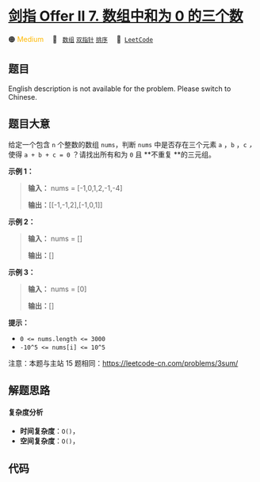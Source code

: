 # [剑指 Offer II 7. 数组中和为 0 的三个数](https://leetcode.cn/problems/1fGaJU)

🟠 <font color=#ffb800>Medium</font>&emsp; 🔖&ensp; [`数组`](/leetcode/outline/tag/array.md) [`双指针`](/leetcode/outline/tag/two-pointers.md) [`排序`](/leetcode/outline/tag/sorting.md)&emsp; 🔗&ensp;[`LeetCode`](https://leetcode.cn/problems/1fGaJU)

## 题目

English description is not available for the problem. Please switch to
Chinese.


## 题目大意

给定一个包含 `n` 个整数的数组 `nums`，判断 `nums` 中是否存在三个元素 `a` ，`b` ，`c` _，_ 使得 `a + b + c =
0` ？请找出所有和为 `0` 且 **不重复  **的三元组。



**示例 1：**

> 
> 
> 
> 
> 
> **输入：** nums = [-1,0,1,2,-1,-4]
> 
> **输出：**[[-1,-1,2],[-1,0,1]]
> 
> 

**示例 2：**

> 
> 
> 
> 
> 
> **输入：** nums = []
> 
> **输出：**[]
> 
> 

**示例 3：**

> 
> 
> 
> 
> 
> **输入：** nums = [0]
> 
> **输出：**[]
> 
> 



**提示：**

  * `0 <= nums.length <= 3000`
  * `-10^5 <= nums[i] <= 10^5`



注意：本题与主站 15 题相同：<https://leetcode-cn.com/problems/3sum/>


## 解题思路

#### 复杂度分析

- **时间复杂度**：`O()`，
- **空间复杂度**：`O()`，

## 代码

```javascript

```